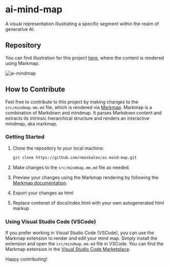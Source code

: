 # ai-mind-map

A visual representation illustrating a specific segment within the realm of generative AI.

## Repository

You can find illustration for this project [here](https://nmoskalev.github.io/ai-mind-map/), where the content is rendered using Markmap.

![ai-mindmap](https://github.com/NMoskalev/ai-mind-map/assets/2025105/7e32cb2f-c5a9-4169-9950-056e40783fd8)

## How to Contribute

Feel free to contribute to this project by making changes to the `src/mindmap.mm.md` file, which is rendered via [Markmap](https://markmap.js.org/). Markmap is a combination of Markdown and mindmap. It parses Markdown content and extracts its intrinsic hierarchical structure and renders an interactive mindmap, aka markmap.

### Getting Started

1. Clone the repository to your local machine:

   ```bash
   git clone https://github.com/nmoskalev/ai-mind-map.git
   ```

2. Make changes to the `src/mindmap.mm.md` file as needed.

3. Preview your changes using the Markmap rendering by following the [Markmap documentation](https://markmap.js.org/).

4. Export your changes as html

5. Replace contenet of docs/index.html with your own autogenerated html markup

### Using Visual Studio Code (VSCode)

If you prefer working in Visual Studio Code (VSCode), you can use the Markmap extension to render and edit your mind map. Simply install the extension and open the `src/mindmap.mm.md` file in VSCode. You can find the Markmap extension in the [Visual Studio Code Marketplace](https://marketplace.visualstudio.com/items?itemName=gera2ld.markmap-vscode).

Happy contributing!
